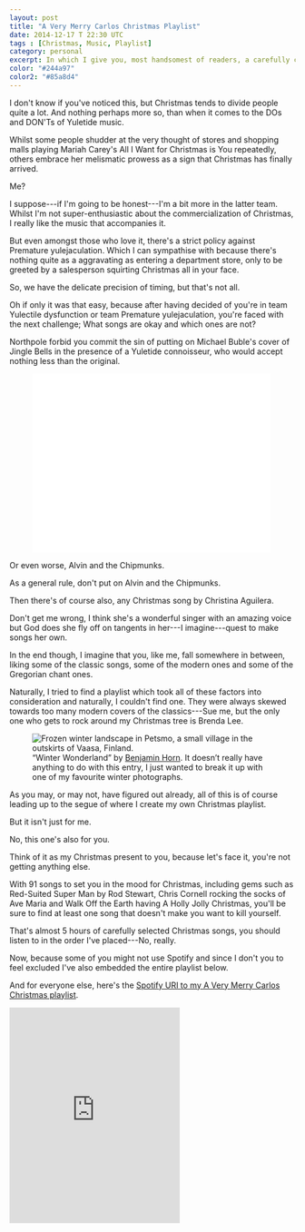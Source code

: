 ```yaml
---
layout: post
title: "A Very Merry Carlos Christmas Playlist"
date: 2014-12-17 T 22:30 UTC
tags : [Christmas, Music, Playlist]
category: personal
excerpt: In which I give you, most handsomest of readers, a carefully curated playlist of classic Christmas songs, modern Christmas songs and Gregorian chant songs.
color: "#244a97"
color2: "#85a8d4"
---
```

I don't know if you've noticed this, but Christmas tends to divide people quite a lot. And nothing perhaps more so, than when it comes to the DOs and DON'Ts of Yuletide music.

Whilst some people shudder at the very thought of stores and shopping malls playing Mariah Carey's All I Want for Christmas is You repeatedly, others embrace her melismatic prowess as a sign that Christmas has finally arrived.

Me?

I suppose---if I'm going to be honest---I'm a bit more in the latter team. Whilst I'm not super-enthusiastic about the commercialization of Christmas, I really like the music that accompanies it.

<p data-pullquote="Do you suffer from Yulectile dysfunction or Premature yulejaculation?"></p>

But even amongst those who love it, there's a strict policy against Premature yulejaculation. Which I can sympathise with because there's nothing quite as a aggravating as entering a department store, only to be greeted by a salesperson squirting Christmas all in your face.

So, we have the delicate precision of timing, but that's not all.

Oh if only it was that easy, because after having decided of you're in team Yulectile dysfunction or team Premature yulejaculation, you're faced with the next challenge; What songs are okay and which ones are not?

Northpole forbid you commit the sin of putting on Michael Buble's cover of Jingle Bells in the presence of a Yuletide connoisseur, who would accept nothing less than the original.

<figure class="media-video">
	<iframe width="420" height="315" src="//www.youtube.com/embed/tqbtlzPFa4w" frameborder="0" allowfullscreen></iframe>
</figure>

Or even worse, Alvin and the Chipmunks.

As a general rule, don't put on Alvin and the Chipmunks.

Then there's of course also, any Christmas song by Christina Aguilera.

Don't get me wrong, I think she's a wonderful singer with an amazing voice but God does she fly off on tangents in her---I imagine---quest to make songs her own.

In the end though, I imagine that you, like me, fall somewhere in between, liking some of the classic songs, some of the modern ones and some of the Gregorian chant ones.

Naturally, I tried to find a playlist which took all of these factors into consideration and naturally, I couldn't find one. They were always skewed towards too many modern covers of the classics---Sue me, but the only one who gets to rock around my Christmas tree is Brenda Lee.

<figure>
	<img class="js-lazy-load" data-original="/assets/posts/2014/december/a-very-merry-carlos-christmas-playlist/winter-wonderland-by-benjamin-horn.jpg" alt="Frozen winter landscape in Petsmo, a small village in the outskirts of Vaasa, Finland.">
	<figcaption>“Winter Wonderland” by <a href="http://benjaminhorn.io/">Benjamin Horn</a>. It doesn’t really have anything to do with this entry, I just wanted to break it up with one of my favourite winter photographs.</figcaption>
</figure>

As you may, or may not, have figured out already, all of this is of course leading up to the segue of where I create my own Christmas playlist.

But it isn't just for me.

No, this one's also for you.

Think of it as my Christmas present to you, because let's face it, you're not getting anything else.

With 91 songs to set you in the mood for Christmas, including gems such as Red-Suited Super Man by Rod Stewart, Chris Cornell rocking the socks of Ave Maria and Walk Off the Earth having A Holly Jolly Christmas, you'll be sure to find at least one song that doesn't make you want to kill yourself.

That's almost 5 hours of carefully selected Christmas songs, you should listen to in the order I've placed---No, really.

Now, because some of you might not use Spotify and since I don't you to feel excluded I've also embedded the entire playlist below.

And for everyone else, here's the [Spotify URI to my A Very Merry Carlos Christmas playlist][spotify].

<iframe src="https://embed.spotify.com/?uri=spotify:user:fiinix:playlist:1tV5ufJjzLoVQjVfkcuGLd" width="300" height="380" frameborder="0" allowtransparency="true"></iframe>

[spotify]: spotify:user:fiinix:playlist:1tV5ufJjzLoVQjVfkcuGLd